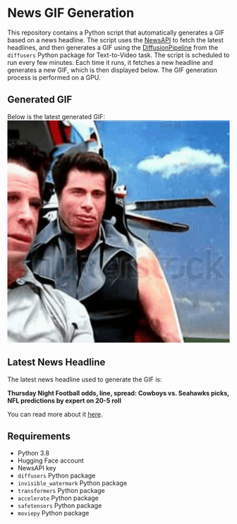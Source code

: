 # News GIF Generation
This repository contains a Python script that automatically generates a GIF based on a news headline. The script uses the [NewsAPI](https://newsapi.org/) to fetch the latest headlines, and then generates a GIF using the [DiffusionPipeline](https://github.com/huggingface/diffusers) from the `diffusers` Python package for Text-to-Video task.
The script is scheduled to run every few minutes. Each time it runs, it fetches a new headline and generates a new GIF, which is then displayed below. The GIF generation process is performed on a GPU.

## Generated GIF
Below is the latest generated GIF:
![Generated GIF](output.gif?raw=true&v=1701473628)

## Latest News Headline
The latest news headline used to generate the GIF is:

**Thursday Night Football odds, line, spread: Cowboys vs. Seahawks picks, NFL predictions by expert on 20-5 roll**

You can read more about it [here](https://www.cbssports.com/nfl/news/thursday-night-football-odds-line-spread-cowboys-vs-seahawks-picks-nfl-predictions-by-expert-on-20-5-roll/).

## Requirements
- Python 3.8
- Hugging Face account
- NewsAPI key
- `diffusers` Python package
- `invisible_watermark` Python package
- `transformers` Python package
- `accelerate` Python package
- `safetensors` Python package
- `moviepy` Python package
